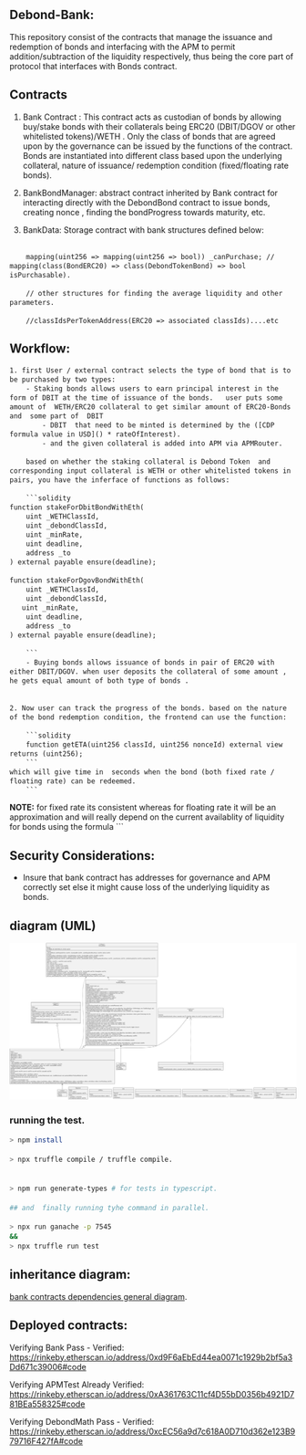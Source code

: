 ## Debond-Bank:

This repository consist of the contracts  that manage the issuance and  redemption of bonds and interfacing with the APM to permit addition/subtraction of the liquidity respectively, thus being the core part of protocol that  interfaces with Bonds contract.


## Contracts
1.  Bank Contract :   This contract acts as custodian of bonds by allowing buy/stake bonds with their collaterals being  ERC20 (DBIT/DGOV or other whitelisted tokens)/WETH . Only the class of bonds that are agreed upon by the governance can be issued by the functions of the contract.  Bonds are instantiated into different class  based upon the underlying collateral, nature of issuance/ redemption condition (fixed/floating rate bonds). 


2. BankBondManager: abstract contract inherited by Bank contract  for interacting directly with the  DebondBond contract to issue bonds, creating nonce , finding the bondProgress towards maturity, etc. 

3. BankData: Storage contract with  bank structures defined below: 
```solidity

    mapping(uint256 => mapping(uint256 => bool)) _canPurchase; // mapping(class(BondERC20) => class(DebondTokenBond) => bool isPurchasable).

    // other structures for finding the average liquidity and other parameters. 

    //classIdsPerTokenAddress(ERC20 => associated classIds)....etc

```

## Workflow:
    1. first User / external contract selects the type of bond that is to be purchased by two types:
        - Staking bonds allows users to earn principal interest in the form of DBIT at the time of issuance of the bonds.   user puts some amount of  WETH/ERC20 collateral to get similar amount of ERC20-Bonds and  some part of  DBIT
            - DBIT  that need to be minted is determined by the ([CDP formula value in USD]() * rateOfInterest).
            - and the given collateral is added into APM via APMRouter.

        based on whether the staking collateral is Debond Token  and corresponding input collateral is WETH or other whitelisted tokens in pairs, you have the inferface of functions as follows: 
    
        ```solidity
    function stakeForDbitBondWithEth(
        uint _WETHClassId, 
        uint _debondClassId, 
        uint _minRate,
        uint deadline,
        address _to
    ) external payable ensure(deadline);

    function stakeForDgovBondWithEth(
        uint _WETHClassId, 
        uint _debondClassId,
       uint _minRate,
        uint deadline,
        address _to
    ) external payable ensure(deadline);
    
        ```
        - Buying bonds allows issuance of bonds in pair of ERC20 with either DBIT/DGOV. when user deposits the collateral of some amount , he gets equal amount of both type of bonds .  


    2. Now user can track the progress of the bonds. based on the nature of the bond redemption condition, the frontend can use the function:

        ```solidity
        function getETA(uint256 classId, uint256 nonceId) external view returns (uint256);
        ```
    which will give time in  seconds when the bond (both fixed rate / floating rate) can be redeemed. 
        ```

**NOTE:** for fixed rate its consistent whereas for floating rate it will be an approximation and will really depend on the current availablity of liquidity for bonds using the formula ```

## Security Considerations: 

- Insure that bank contract has addresses for governance and APM correctly set else it might cause loss of the  underlying liquidity as bonds. 



## diagram (UML)

![](docs/Debond-Bank.svg)


### running the test.

```bash
> npm install  

> npx truffle compile / truffle compile. 


> npm run generate-types # for tests in typescript.

## and  finally running tyhe command in parallel.

> npx run ganache -p 7545 
&&
> npx truffle run test

```


## inheritance diagram: 


[bank contracts dependencies general diagram](./docs/BankContracts.png).

## Deployed contracts: 


Verifying Bank
Pass - Verified: https://rinkeby.etherscan.io/address/0xd9F6aEbEd44ea0071c1929b2bf5a3Dd671c39006#code

Verifying APMTest
Already Verified: https://rinkeby.etherscan.io/address/0xA361763C11cf4D55bD0356b4921D781BEa558325#code

Verifying DebondMath
Pass - Verified: https://rinkeby.etherscan.io/address/0xcEC56a9d7c618A0D710d362e123B979716F427fA#code
